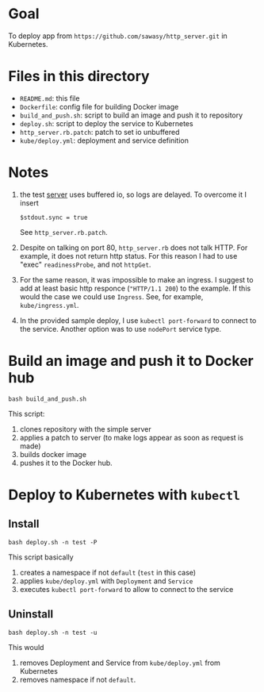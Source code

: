 # Goal

To deploy app from `https://github.com/sawasy/http_server.git`
in Kubernetes.

# Files in this directory

* `README.md`: this file
* `Dockerfile`: config file for building Docker image
* `build_and_push.sh`: script to build an image and push it to repository
* `deploy.sh`: script to deploy the service to Kubernetes
* `http_server.rb.patch`: patch to set io unbuffered
* `kube/deploy.yml`: deployment and service definition

# Notes

1. the test
   [server](https://github.com/sawasy/http_server/blob/main/http_server.rb)
   uses buffered io, so logs are delayed. To overcome it I insert
   ```
   $stdout.sync = true
   ```
   See `http_server.rb.patch`.

2. Despite on talking on port 80, `http_server.rb` does not talk HTTP.
   For example, it does not return http status.
   For this reason I had to use "exec" `readinessProbe`,
   and not `httpGet`.

3. For the same reason, it was impossible to make an ingress.
   I suggest to add at least basic http responce (`"HTTP/1.1 200`)
   to the example. If this would the case we could use `Ingress`.
   See, for example, `kube/ingress.yml`.

4. In the provided sample deploy, I use `kubectl port-forward`
   to connect to the service. Another option was to use
   `nodePort` service type.

# Build an image and push it to Docker hub

```
bash build_and_push.sh
```

This script:
1. clones repository with the simple server
2. applies a patch to server (to make logs appear as soon as request is made)
3. builds docker image
4. pushes it to the Docker hub.

# Deploy to Kubernetes with `kubectl`
## Install

```
bash deploy.sh -n test -P
```

This script basically
1. creates a namespace if not `default` (`test` in this case)
2. applies `kube/deploy.yml` with `Deployment` and `Service`
3. executes `kubectl port-forward` to allow to connect to the service

## Uninstall

```
bash deploy.sh -n test -u
```

This would
1. removes Deployment and Service from `kube/deploy.yml` from Kubernetes
2. removes namespace if not `default`.
